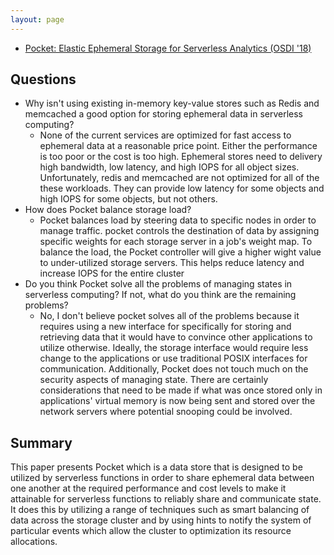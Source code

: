 ```yaml
---
layout: page
---
```


- [Pocket: Elastic Ephemeral Storage for Serverless Analytics (OSDI '18)](https://www.usenix.org/system/files/osdi18-klimovic.pdf)

## Questions


- Why isn't using existing in-memory key-value stores such as Redis and
  memcached a good option for storing ephemeral data in serverless computing?
    - None of the current services are optimized for fast access to ephemeral
      data at a reasonable price point. Either the performance is too poor or
      the cost is too high. Ephemeral stores need to delivery high bandwidth,
      low latency, and high IOPS for all object sizes. Unfortunately, redis and
      memcached are not optimized for all of the these workloads. They can
      provide low latency for some objects and high IOPS for some objects, but
      not others.
- How does Pocket balance storage load?
  - Pocket balances load by steering data to specific nodes in order to manage
    traffic. pocket controls the destination of data by assigning specific
    weights for each storage server in a job's weight map. To balance the load,
    the Pocket controller will give a higher wight value to under-utilized
    storage servers. This helps reduce latency and increase IOPS for the entire
    cluster
- Do you think Pocket solve all the problems of managing states in serverless
  computing? If not, what do you think are the remaining problems?
  - No, I don't believe pocket solves all of the problems because it requires
    using a new interface for specifically for storing and retrieving data that
    it would have to convince other applications to utilize otherwise. Ideally,
    the storage interface would require less change to the applications or use
    traditional POSIX interfaces for communication. Additionally, Pocket does
    not touch much on the security aspects of managing state. There are
    certainly considerations that need to be made if what was once stored only
    in applications' virtual memory is now being sent and stored over the
    network servers where potential snooping could be involved.


## Summary

This paper presents Pocket which is a data store that is designed to be utilized
by serverless functions in order to share ephemeral data between one another at
the required performance and cost levels to make it attainable for serverless
functions to reliably share and communicate state. It does this by utilizing a
range of techniques such as smart balancing of data across the storage cluster
and by using hints to notify the system of particular events which allow the
cluster to optimization its resource allocations.
